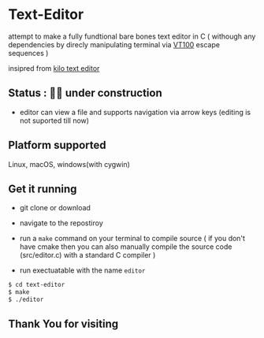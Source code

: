 # Text-Editor
attempt to make a fully fundtional bare bones text editor in C ( withough any dependencies by direcly manipulating terminal via [VT100](https://vt100.net) escape sequences ) 

insipred from [kilo text editor](https://github.com/antirez/kilo)

## Status : 👷‍♂️ under construction 
- editor can view a file and supports navigation via arrow keys (editing is not suported till now)

## Platform supported 
Linux, macOS, windows(with cygwin)

## Get it running 

- git clone or download 

- navigate to the repostiroy 

- run a `make` command on your terminal to compile source ( if you don't have cmake then you can also manually compile the source code (src/editor.c) with a standard C compiler )

- run exectuatable with the name `editor` 


```bash
$ cd text-editor
$ make
$ ./editor
```

## Thank You for visiting 
